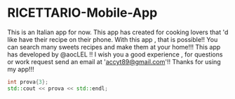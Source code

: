 # RICETTARIO-Mobile-App
This is an Italian app for now. This app has created for cooking lovers that 'd like have their recipe on their phone. With this app , that is possible!!  You can search many sweets recipes and make them at your home!!! This app has developed by @aocLEL  !!  I  wish you a good experience , for questions or work request send an email at 'accyt89@gmail.com'!! Thanks for using my app!!!

```c++
int prova{3};
std::cout << prova << std::endl;
```
